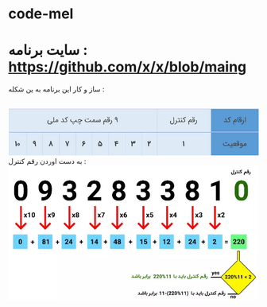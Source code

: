 # code-mel
# سایت برنامه : https://github.com/x/x/blob/maing

ساز و کار این برنامه به ین شکله :

<br/>
<img style="max-width:100%" src="./css/code mli.jpg">
<br/>
به دست اوردن رقم کنترل :
<br/>
<img style="max-width:100%" src="./css/control number.jpg">
<br/>
